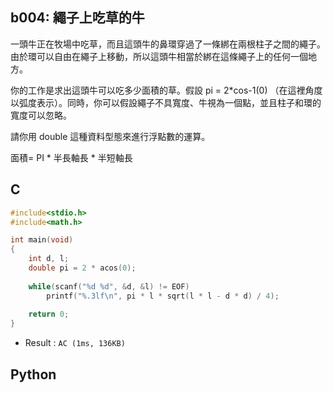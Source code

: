 ## b004: 繩子上吃草的牛
一頭牛正在牧場中吃草，而且這頭牛的鼻環穿過了一條綁在兩根柱子之間的繩子。由於環可以自由在繩子上移動，所以這頭牛相當於綁在這條繩子上的任何一個地方。

你的工作是求出這頭牛可以吃多少面積的草。假設 pi = 2*cos-1(0) （在這裡角度以弧度表示）。同時，你可以假設繩子不具寬度、牛視為一個點，並且柱子和環的寬度可以忽略。

請你用 double 這種資料型態來進行浮點數的運算。

面積= PI * 半長軸長 * 半短軸長

## C
```C
#include<stdio.h>
#include<math.h>

int main(void)
{
	int d, l;
	double pi = 2 * acos(0);
	
	while(scanf("%d %d", &d, &l) != EOF)
		printf("%.3lf\n", pi * l * sqrt(l * l - d * d) / 4);
		
	return 0;
}
```
 * Result : `AC (1ms, 136KB)`

## Python
